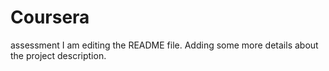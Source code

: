 # Coursera
assessment
I am editing the README file. Adding some more details about the project description.


